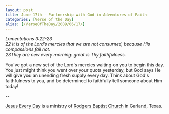 ```yaml
---
layout: post
title: June 17th - Partnership with God in Adventures of Faith
categories: [Verse of the Day]
alias: [/VerseOfTheDay/2009/06/17/]
---
```


_Lamentations 3:22-23  
22 It is of the Lord&rsquo;s mercies that we are not consumed,
because His compassions fail not.  
23They are new every morning: great is Thy faithfulness._

You've got a new set of the Lord's mercies waiting on you to begin
this day. You just might think you went over your quota yesterday,
but God says He will give you an unending fresh supply every day.
Think about God's faithfulness to you, and be determined to
faithfully tell someone about Him today!

 --

<a href=http://jesuseveryday.net>Jesus Every Day</a> is a ministry of <a href=http://rodgersbaptist.net>Rodgers Baptist Church</a> in Garland, Texas.
